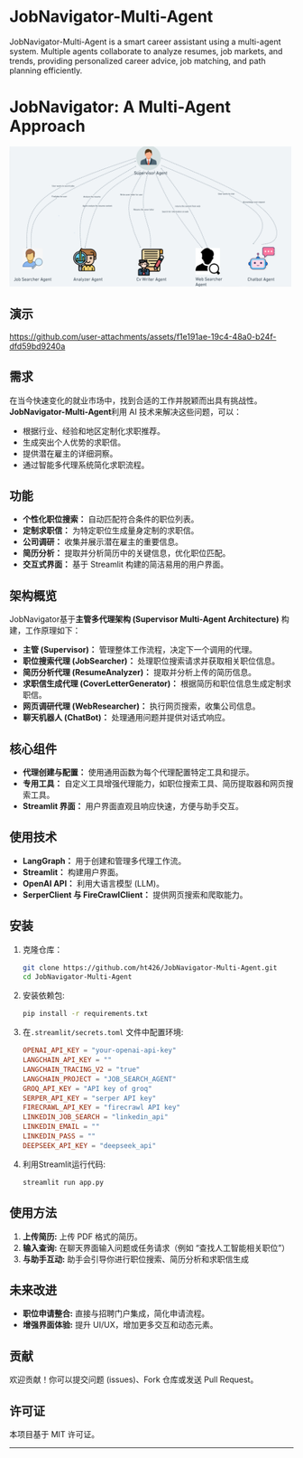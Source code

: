 # JobNavigator-Multi-Agent
JobNavigator-Multi-Agent is a smart career assistant using a multi-agent system. Multiple agents collaborate to analyze resumes, job markets, and trends, providing personalized career advice, job matching, and path planning efficiently.

# JobNavigator: A Multi-Agent Approach

<img src="multiagent.png" alt="JobNavigator-Multi-Agent" width="500">

## 演示
https://github.com/user-attachments/assets/f1e191ae-19c4-48a0-b24f-dfd59bd9240a

## 需求

在当今快速变化的就业市场中，找到合适的工作并脱颖而出具有挑战性。**JobNavigator-Multi-Agent**利用 AI 技术来解决这些问题，可以：

- 根据行业、经验和地区定制化求职推荐。
- 生成突出个人优势的求职信。
- 提供潜在雇主的详细洞察。
- 通过智能多代理系统简化求职流程。

## 功能

- **个性化职位搜索：** 自动匹配符合条件的职位列表。
- **定制求职信：** 为特定职位生成量身定制的求职信。
- **公司调研：** 收集并展示潜在雇主的重要信息。
- **简历分析：** 提取并分析简历中的关键信息，优化职位匹配。
- **交互式界面：** 基于 Streamlit 构建的简洁易用的用户界面。

## 架构概览

JobNavigator基于**主管多代理架构 (Supervisor Multi-Agent Architecture)** 构建，工作原理如下：

- **主管 (Supervisor)：** 管理整体工作流程，决定下一个调用的代理。
- **职位搜索代理 (JobSearcher)：** 处理职位搜索请求并获取相关职位信息。
- **简历分析代理 (ResumeAnalyzer)：** 提取并分析上传的简历信息。
- **求职信生成代理 (CoverLetterGenerator)：** 根据简历和职位信息生成定制求职信。
- **网页调研代理 (WebResearcher)：** 执行网页搜索，收集公司信息。
- **聊天机器人 (ChatBot)：** 处理通用问题并提供对话式响应。

## 核心组件

- **代理创建与配置：** 使用通用函数为每个代理配置特定工具和提示。
- **专用工具：** 自定义工具增强代理能力，如职位搜索工具、简历提取器和网页搜索工具。
- **Streamlit 界面：** 用户界面直观且响应快速，方便与助手交互。

## 使用技术

- **LangGraph：** 用于创建和管理多代理工作流。
- **Streamlit：** 构建用户界面。
- **OpenAI API：** 利用大语言模型 (LLM)。
- **SerperClient 与 FireCrawlClient：** 提供网页搜索和爬取能力。

## 安装

1. 克隆仓库：
   ```bash
   git clone https://github.com/ht426/JobNavigator-Multi-Agent.git
   cd JobNavigator-Multi-Agent
   ```

2. 安装依赖包:
   ```bash
   pip install -r requirements.txt
   ```

3. 在`.streamlit/secrets.toml` 文件中配置环境:
   ```toml
   OPENAI_API_KEY = "your-openai-api-key"
   LANGCHAIN_API_KEY = "" 
   LANGCHAIN_TRACING_V2 = "true"
   LANGCHAIN_PROJECT = "JOB_SEARCH_AGENT"
   GROQ_API_KEY = "API key of groq"
   SERPER_API_KEY = "serper API key"
   FIRECRAWL_API_KEY = "firecrawl API key"
   LINKEDIN_JOB_SEARCH = "linkedin_api" 
   LINKEDIN_EMAIL = "" 
   LINKEDIN_PASS = ""
   DEEPSEEK_API_KEY = "deepseek_api"
   ```

4. 利用Streamlit运行代码:
   ```bash
   streamlit run app.py
   ```

## 使用方法

1. **上传简历:** 上传 PDF 格式的简历。
2. **输入查询:** 在聊天界面输入问题或任务请求（例如 “查找人工智能相关职位”）
3. **与助手互动:** 助手会引导你进行职位搜索、简历分析和求职信生成

## 未来改进

- **职位申请整合:** 直接与招聘门户集成，简化申请流程。
- **增强界面体验:** 提升 UI/UX，增加更多交互和动态元素。

## 贡献

欢迎贡献！你可以提交问题 (issues)、Fork 仓库或发送 Pull Request。

## 许可证

本项目基于 MIT 许可证。

---
